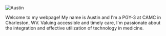 ![Austin]("..docs/assets/images/aboutpage/profilepic.jpg")

Welcome to my webpage! My name is Austin and I'm a PGY-3 at CAMC in Charleston, WV. Valuing accessible and timely care, I'm passionate about the integration and effective utilization of technology in medicine.
